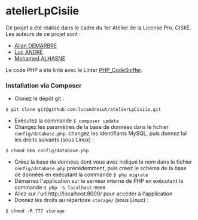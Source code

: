 # atelierLpCisiie

Ce projet a été réalisé dans le cadre du 1er Atelier de la License Pro. CISIIE. 
Les auteurs de ce projet sont :

- [Allan DEMARBRE](https://github.com/demarbre1u)
- [Luc ANDRÉ](https://github.com/lucandreiut)
- [Mohamed ALHASNE](https://github.com/alhasnecode)

Le code PHP a été linté avec le Linter [PHP_CodeSniffer](http://pear.php.net/package/PHP_CodeSniffer).

### Installation via Composer
- Clonez le dépôt git :
```
$ git clone git@github.com:lucandreiut/atelierLpCisiie.git
```
- Exécutez la commande `$ composer update`
- Changez les paramètres de la base de données dans le fichier `config/database.php`, changez les identifiants MySQL, puis donnez lui les droits suivants (sous Linux) :
```
$ chmod 666 config/database.php
```
- Créez la base de données dont vous avez indiqué le nom dans le fichier `config/database.php` précédemment, puis créez le schéma de la base de données en exécutant la commande `$ php migrate`
- Démarrez l'application sur le serveur interne de PHP en exécutant la commande `$ php -S localhost:8000`
- Allez sur l'url http://localhost:8000/ pour accéder à l'application
- Donnez les droits au répertoire `storage/` (sous Linux) :
```
$ chmod -R 777 storage
```
